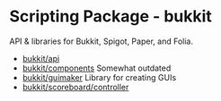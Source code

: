 # Scripting Package - bukkit

API & libraries for Bukkit, Spigot, Paper, and Folia.

-   [bukkit/api](./@bukkit/api/)
-   [bukkit/components](./@bukkit/components/) Somewhat outdated
-   [bukkit/guimaker](./@bukkit/guimaker/) Library for creating GUIs
-   [bukkit/scoreboard/controller](./@bukkit/scoreboard/controller.lua)
